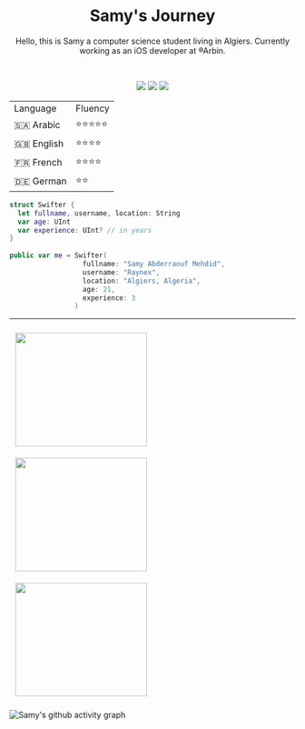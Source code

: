 <h1 align="center"> 
  <b>Samy's Journey</b>   
</h1>  
 
<p align="center"> Hello, this is Samy a computer science student living in Algiers. Currently working as an iOS developer at ®Arbin. </p> 
    
<br>     
      
<p>    
<div align="center"> 
  <img src="https://img.shields.io/badge/-Swift-c58545?style=for-the-badge&logo=swift&logoColor=c58545&labelColor=282828">
  <img src="https://img.shields.io/badge/GIT-E44C30?style=for-the-badge&logo=git&logoColor=white">
  <img src="https://img.shields.io/badge/-Apple-98b982?style=for-the-badge&logo=apple&logoColor=98b982&labelColor=282828">
</div>  
</p>  
  <table width="100%" align="center">  
  <tr>
    <td>Language</td>
    <td>Fluency</td> 
  </tr>
  <tr>
    <td>🇸🇦 Arabic</td>
    <td>⭐️⭐️⭐️⭐️⭐️</td>
  </tr>
  <tr>
    <td>🇬🇧 English</td>
    <td>⭐️⭐️⭐️⭐️</td>
  </tr> 
  <tr> 
    <td>🇫🇷 French</td>
    <td>⭐️⭐️⭐️⭐️</td>
  </tr>
  <tr>
    <td>🇩🇪 German</td>
    <td>⭐️⭐️</td>
  </tr> 
</table>

```swift
struct Swifter {
  let fullname, username, location: String
  var age: UInt
  var experience: UInt? // in years
}
  
public var me = Swifter(
                  fullname: "Samy Abderraouf Mehdid",
                  username: "Raynex",
                  location: "Algiers, Algeria",
                  age: 21,
                  experience: 3
                )
```
<hr>
<div style="display: flex; flex-wrap: wrap;">
  <div style="display: flex; flex-direction: column; flex-basis: 50%; justify-content: space-between;">
    <div style="flex-basis: calc(33.33% - 10px); margin: 5px; padding: 5px;">
      <img width="100%" height = "200px" src="https://github-readme-stats.vercel.app/api/top-langs/?username=RMehdid&layout=compact&theme=tokyonight" /> 
    </div>
    <div style="flex-basis: calc(33.33% - 10px); margin: 5px; padding: 5px;">
      <img width="100%" height="200px" src="https://github-readme-streak-stats.herokuapp.com/?user=RMehdid&theme=tokyonight" />
    </div>
    <div style="flex-basis: calc(33.33% - 10px); margin: 5px; padding: 5px;">
      <img width="100%" height = "200px" src="https://awesome-github-stats.azurewebsites.net/user-stats/RMehdid?theme=tokyonight&show_icons=true&cardType=github" />
    </div>
  </div>
</div>

</p>

![Samy's github activity graph](https://github-readme-activity-graph.cyclic.app/graph?username=RMehdid&theme=tokyo-night)

